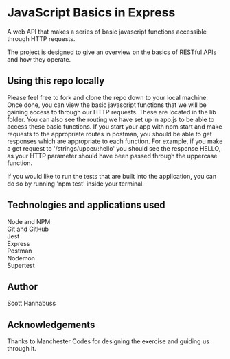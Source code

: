 # JavaScript Basics in Express

A web API that makes a series of basic javascript functions accessible through HTTP requests.

The project is designed to give an overview on the basics of RESTful APIs and how they operate.

## Using this repo locally

Please feel free to fork and clone the repo down to your local machine. Once done, you can view the basic javascript functions that we will be gaining access to through our HTTP requests. These are located in the lib folder. You can also see the routing we have set up in app.js to be able to access these basic functions. If you start your app with npm start and make requests to the appropriate routes in postman, you should be able to get responses which are appropriate to each function. For example, if you make a get request to '/strings/upper/:hello' you should see the response HELLO, as your HTTP parameter should have been passed through the uppercase function.

If you would like to run the tests that are built into the application, you can do so by running 'npm test' inside your terminal.

## Technologies and applications used

Node and NPM <br>
Git and GitHub <br>
Jest <br>
Express <br>
Postman <br>
Nodemon <br>
Supertest <br>

## Author

Scott Hannabuss

## Acknowledgements

Thanks to Manchester Codes for designing the exercise and guiding us through it.
